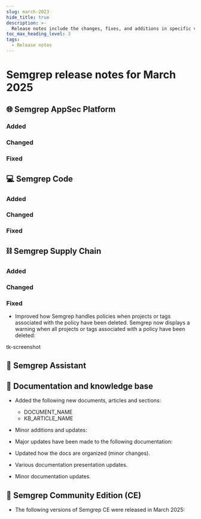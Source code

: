 ```yaml
---
slug: march-2023
hide_title: true
description: >-
  Release notes include the changes, fixes, and additions in specific versions of Semgrep.
toc_max_heading_level: 3
tags:
  - Release notes
---
```


# Semgrep release notes for March 2025

<!-- Remember to update latest endpoint -->
<!-- Remember to update index page -->


## 🌐 Semgrep AppSec Platform


### Added

### Changed

### Fixed


## 💻 Semgrep Code

### Added

### Changed

### Fixed

## ⛓️ Semgrep Supply Chain

### Added

### Changed

### Fixed

- Improved how Semgrep handles policies when projects or tags associated with the policy have been deleted. Semgrep now displays a warning when all projects or tags associated with a policy have been deleted:

tk-screenshot


## 🤖 Semgrep Assistant 

## 📝 Documentation and knowledge base

- Added the following new documents, articles and sections:
  - DOCUMENT_NAME
  - KB_ARTICLE_NAME
- Minor additions and updates:

- Major updates have been made to the following documentation:
- Updated how the docs are organized (minor changes).
- Various documentation presentation updates.
- Minor documentation updates.

## 🔧 Semgrep Community Edition (CE)

* The following versions of Semgrep CE were released in March 2025:

